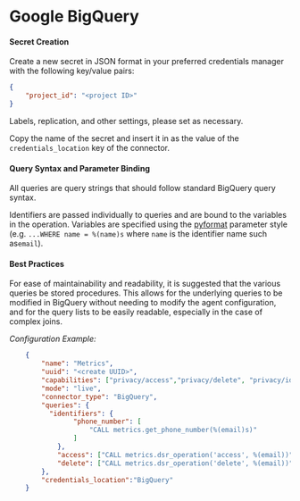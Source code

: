 # Google BigQuery

#### Secret Creation

Create a new secret in JSON format in your preferred credentials manager with the following key/value pairs:
```json
{
    "project_id": "<project ID>"
}
```
Labels, replication, and other settings, please set as necessary.

Copy the name of the secret and insert it in as the value of the `credentials_location` key of the connector.

#### Query Syntax and Parameter Binding
All queries are query strings that should follow standard BigQuery query syntax. 

Identifiers are passed individually to queries and are bound to the variables in the operation. Variables are specified using the [pyformat](https://peps.python.org/pep-0249/#paramstyle) parameter style (e.g. `...WHERE name = %(name)s` where `name` is the identifier name such as`email`).

#### Best Practices
For ease of maintainability and readability, it is suggested that the various queries be stored procedures. This allows for the underlying queries to be modified in BigQuery without needing to modify the agent configuration, and for the query lists to be easily readable, especially in the case of complex joins.

_Configuration Example:_
```json
    {
        "name": "Metrics",
        "uuid": "<create UUID>",
        "capabilities": ["privacy/access","privacy/delete", "privacy/identifiers"],
        "mode": "live",
        "connector_type": "BigQuery",
        "queries": {
          "identifiers": {
                "phone_number": [
                    "CALL metrics.get_phone_number(%(email)s)"
                ]
            },
            "access": ["CALL metrics.dsr_operation('access', %(email))"],
            "delete": ["CALL metrics.dsr_operation('delete', %(email))"]
        },
        "credentials_location":"BigQuery"
    }
```

